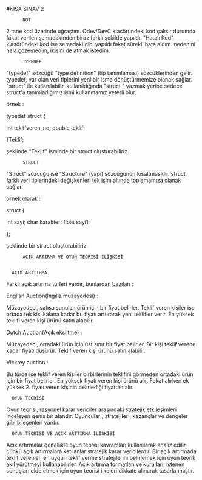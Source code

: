 #KISA SINAV 2

          NOT

2 tane kod üzerinde uğraştım. Odev/DevC klasöründeki kod çalışır durumda fakat verilen şemadakinden biraz farklı şekilde yapıldı.
"Hatalı Kod" klasöründeki kod ise şemadaki gibi yapıldı fakat sürekli hata aldım. nedenini hala çözemedim, ikisini de atmak istedim.



          TYPEDEF

"typedef" sözcüğü "type definition" (tip tanımlaması) sözcüklerinden gelir.
typedef, var olan veri tiplerini yeni bir isme dönüştürmemize olanak sağlar.
"struct" ile kullanılabilir, kullanıldığında "struct <isim>" yazmak yerine sadece struct'a tanımladığımız ismi kullanmamız yeterli olur.

örnek : 

typedef struct {
    
   int teklifveren_no;
   double teklif;

}Teklif;

şeklinde "Teklif" isminde bir struct oluşturabiliriz.


          STRUCT

"Struct" sözcüğü ise "Structure" (yapı) sözcüğünün kısaltmasıdır.
struct, farklı veri tiplerindeki değişkenleri tek isim altında toplamamıza olanak sağlar.

örnek olarak :

struct <isim>{

   int sayi;
   char karakter;
   float sayi1;

};

şeklinde bir struct oluşturabiliriz.



          AÇIK ARTIRMA VE OYUN TEORİSİ İLİŞKİSİ


      AÇIK ARTTIRMA 

Farklı açık artırma türleri vardır, bunlardan bazıları : 


   English Auction(İngiliz müzayedesi) : 

Müzayedeci, satışa sunulan ürün için bir fiyat belirler. Teklif veren kişiler ise ortada tek kişi kalana kadar bu fiyatı arttırarak yeni teklifler verir.
En yüksek teklifi veren kişi ürünü satın alabilir.


   Dutch Auction(Açık eksiltme) : 

Müzayedeci, ortadaki ürün için üst sınır bir fiyat belirler. Bir kişi teklif verene kadar fiyatı düşürür. Teklif veren kişi ürünü satın alabilir.


   Vickrey auction :

Bu türde ise teklif veren kişiler birbirlerinin teklifini görmeden ortadaki ürün için bir fiyat belirler. En yüksek fiyatı veren kişi ürünü alır.
Fakat alırken ek yüksek 2. fiyatı veren kişinin belirlediği fiyattan alır.



      OYUN TEORİSİ

Oyun teorisi, rasyonel karar vericiler arasındaki stratejik etkileşimleri inceleyen geniş bir alandır. Oyuncular , stratejiler , kazançlar ve dengeler gibi bileşenleri vardır.



      OYUN TEORİSİ VE AÇIK ARTTIRMA İLİŞKİSİ

Açık artırmalar genellikle oyun teorisi kavramları kullanılarak analiz edilir çünkü açık artırmalara katılanlar stratejik karar vericilerdir.
Bir açık artırmada teklif verenler, en uygun teklif verme stratejilerini belirlemek için oyun teorik akıl yürütmeyi kullanabilirler.
Açık artırma formatları ve kuralları, istenen sonuçları elde etmek için oyun teorisi ilkeleri dikkate alınarak tasarlanmıştır.










